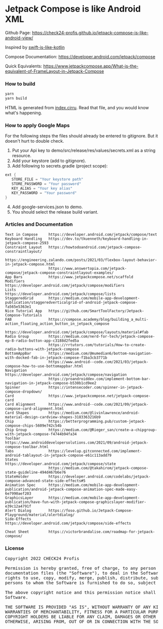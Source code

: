 # Jetpack Compose is like Android XML

Github Page: https://check24-profis.github.io/jetpack-compose-is-like-android-view/


Inspired by [swift-is-like-kotlin](http://nilhcem.github.io/swift-is-like-kotlin/)

Compose Documentation: https://developer.android.com/jetpack/compose

Quick Equivalents: https://www.jetpackcompose.app/What-is-the-equivalent-of-FrameLayout-in-Jetpack-Compose

### How to build

```bash
yarn
yarn build
```

HTML is generated from [index.cirru](index.cirru).
Read that file, and you would know what's happening.


### How to apply Google Maps

For the following steps the files should already be entered to gitignore. But it doesn't hurt to double check.

1. Put your Api key to demo/src/release/res/values/secrets.xml as a string resource.
2. Add your keystore (add to gitignore).
3. Add following to secrets.gradle (project scope):

``` groovy
ext {
   STORE_FILE = "Your keystore path"
   STORE_PASSWORD = "Your password"
   KEY_ALIAS = "Your key alias"
   KEY_PASSWORD = "Your password"
}
```
   
4. Add google-services.json to demo.
5. You should select the release build variant.

### Articles and Documentation
```
Text in Compose     https://developer.android.com/jetpack/compose/text
Keyboard Handling   https://dev.to/tkuenneth/keyboard-handling-in-jetpack-compose-2593
Constraint Layout   https://howtodoandroid.com/jetpack-compose-constraintlayout/
                    https://engineering.zalando.com/posts/2021/03/flexbox-layout-behavior-in-jetpack-compose.html
                    https://www.answertopia.com/jetpack-compose/jetpack-compose-constraintlayout-examples/
App Bars            https://www.jetpackcompose.net/scaffold
Modifiers           https://developer.android.com/jetpack/compose/modifiers
Lists               https://developer.android.com/jetpack/compose/lists
StaggeredGrid       https://medium.com/mobile-app-development-publication/staggeredverticalgrid-of-android-jetpack-compose-fa565e5363e1
Nice Tutorial App   https://github.com/SmartToolFactory/Jetpack-Compose-Tutorials
FAB                 https://compose.academy/blog/building_a_multi-action_floating_action_button_in_jetpack_compose
                    https://developer.android.com/jetpack/compose/layouts/material#fab
Radio Group         https://medium.com/nerd-for-tech/jetpack-compose-ep-8-radio-button-app-c3188d2fed5a
                    https://rrtutors.com/tutorials/How-to-create-radio-buttons-with-jetpack-compose
BottomAppBar        https://medium.com/@mumedian6/bottom-navigation-with-docked-fab-in-jetpack-compose-f1ba3cb3771b
                    https://www.android--code.com/2021/03/jetpack-compose-how-to-use-bottomappbar.html
Navigation          https://developer.android.com/jetpack/compose/navigation
                    https://proandroiddev.com/implement-bottom-bar-navigation-in-jetpack-compose-b530b1cd9ee2
Spinner             https://intensecoder.com/spinner-in-jetpack-compose-dropdown/
Card                https://www.jetpackcompose.net/jetpack-compose-card
Card Alignment      https://www.android--code.com/2021/09/jetpack-compose-card-alignment.html
Card Shapes         https://medium.com/@livinlawrence/android-material-design-cardview-shapes-3183363216b9
Chip                https://betterprogramming.pub/custom-jetpack-compose-chips-5609e742c54b
Chip Group          https://medium.com/@Rieger_san/create-a-chipgroup-with-jetpack-compose-f4744b94fa34
Toolbar             https://www.androiddevelopersolutions.com/2021/09/android-jetpack-compose-toolbar.html
Tabs                https://levelup.gitconnected.com/implement-android-tablayout-in-jetpack-compose-e61c113add79
States              https://developer.android.com/jetpack/compose/state
                    https://medium.com/@takahirom/jetpack-compose-state-guideline-494d467b6e76
StateHolder         https://developer.android.com/codelabs/jetpack-compose-advanced-state-side-effects#5
Animation Spec      https://medium.com/mobile-app-development-publication/android-jetpack-compose-animation-spec-made-easy-6e7990aef203
GraphicsLayer       https://medium.com/mobile-app-development-publication/have-fun-with-jetpack-compose-graphicslayer-modifier-e39c12a4791f
Alert Dialog        https://foso.github.io/Jetpack-Compose-Playground/material/alertdialog/
Side-Effects        https://developer.android.com/jetpack/compose/side-effects

Cheat Sheet         https://victorbrandalise.com/roadmap-for-jetpack-compose/
```
### License
<pre>
Copyright 2022 CHECK24 Profis

Permission is hereby granted, free of charge, to any person obtaining a copy of this software and associated
documentation files (the "Software"), to deal in the Software without restriction, including without limitation the
rights to use, copy, modify, merge, publish, distribute, sublicense, and/or sell copies of the Software, and to permit
persons to whom the Software is furnished to do so, subject to the following conditions:

The above copyright notice and this permission notice shall be included in all copies or substantial portions of the
Software.

THE SOFTWARE IS PROVIDED "AS IS", WITHOUT WARRANTY OF ANY KIND, EXPRESS OR IMPLIED, INCLUDING BUT NOT LIMITED TO THE
WARRANTIES OF MERCHANTABILITY, FITNESS FOR A PARTICULAR PURPOSE AND NONINFRINGEMENT. IN NO EVENT SHALL THE AUTHORS OR
COPYRIGHT HOLDERS BE LIABLE FOR ANY CLAIM, DAMAGES OR OTHER LIABILITY, WHETHER IN AN ACTION OF CONTRACT, TORT OR
OTHERWISE, ARISING FROM, OUT OF OR IN CONNECTION WITH THE SOFTWARE OR THE USE OR OTHER DEALINGS IN THE SOFTWARE.
</pre>
